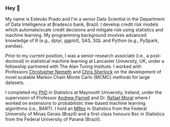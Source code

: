 ### Hey 👋

My name is Estevão Prado and I'm a senior Data Scientist in the Department of Data Intelligence at Bradesco bank, Brazil. I develop credit risk models which automate/scale credit decisions and mitigate risk using statistics and machine learning. My programming background involves advanced knowledge of R (e.g., dplyr, ggplot), SAS, SQL and Python (e.g., PySpark, pandas).

Prior to my current position, I was a senior research associate (i.e., a post-doctoral) in statistical machine learning at Lancaster University, UK, under a fellowship partnered with The Alan Turing Institute. I worked with Professors [Christopher Nemeth](https://chris-nemeth.github.io/) and [Chris Sherlock](https://scholar.google.com/citations?user=X-5SzgsAAAAJ&hl=pt-BR&oi=ao) on the development of novel scalable Markov Chain Monte Carlo (MCMC) methods for large datasets.

I completed my [PhD](https://mural.maynoothuniversity.ie/17285/1/Thesis_Estevao_Batista.pdf) in Statistics at Maynooth University, Ireland, under the supervision of Professor [Andrew Parnell](https://scholar.google.com/citations?user=ZlmTSR4AAAAJ&hl=en) and Dr. [Rafael Moral](https://rafamoral.github.io/index.html) where I worked on extensions to probabilistic tree-based machine learning algorithms (i.e., BART). I hold an [MRes](https://repositorio.ufmg.br/bitstream/1843/BUBD-A9ZGXY/1/principal.pdf) in Statistics from the Federal University of Minas Gerais (Brazil) and a first-class honours Bsc in Statistics from the Federal University of Paraná (Brazil).
